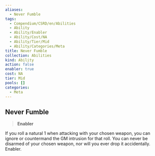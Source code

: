 ```yaml
---
aliases:
  - Never Fumble
tags:
  - Compendium/CSRD/en/Abilities
  - Ability
  - Ability/Enabler
  - Ability/Cost/NA
  - Ability/Tier/Mid
  - Ability/Categories/Meta
title: Never Fumble
collection: Abilities
kind: Ability
action: false
enabler: true
cost: NA
tier: Mid
pools: []
categories:
  - Meta
---
```

## Never Fumble  
>**Enabler**
  
If you roll a natural 1 when attacking with your chosen weapon, you can ignore or countermand the GM intrusion for that roll. You can never be disarmed of your chosen weapon, nor will you ever drop it accidentally. Enabler.